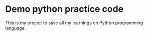 # Demo python practice code

This is my project to save all my learnings on Python programming language.
